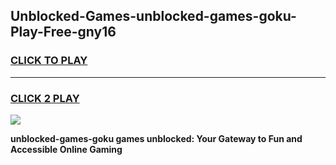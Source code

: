 
## Unblocked-Games-unblocked-games-goku-Play-Free-gny16
<h3>
<a href="https://premium76.site?title=unblocked-games-goku&ref=09A">CLICK TO PLAY</a></h3>
<hr>

<h3>
<a href="https://premium76.site?title=unblocked-games-goku&ref=09A">CLICK 2 PLAY</a>
  
</h3>

<a href="https://premium76.site?title=unblocked-games-goku&ref=09A"><img src="https://clearcache.store/games.png"></a>


**unblocked-games-goku games unblocked: Your Gateway to Fun and Accessible Online Gaming**
